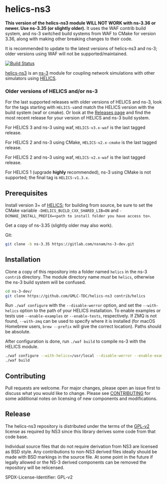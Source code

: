 # helics-ns3

**This version of the helics-ns3 module WILL NOT WORK with ns-3.36 or newer. Use ns-3.35 (or slightly older).**
It uses the WAF contrib build system, and ns-3 switched build systems from WAF to CMake for version 3.36, along with making other breaking changes to their code.

It is recommended to update to the latest versions of helics-ns3 and ns-3; older versions using WAF will not be supported/maintained.

[![Build Status](https://github.com/GMLC-TDC/helics-ns3/actions/workflows/ci.yml/badge.svg?branch=main)](https://github.com/GMLC-TDC/helics-ns3/actions/workflows/ci.yml)

[helics-ns3](https://github.com/GMLC-TDC/helics-ns3) is an [ns-3](https://www.nsnam.org/) module for coupling network simulations with other simulators using [HELICS](https://www.helics.org/).

### Older versions of HELICS and/or ns-3

For the last supported releases with older versions of HELICS and ns-3, look for the tags starting with `HELICS-v`and match the HELICS version with the build system (waf or cmake). Or look at the [Releases page](https://github.com/GMLC-TDC/helics-ns3/releases) and find the most recent release for your version of HELICS and ns-3 build system.

For HELICS 3 and ns-3 using waf, `HELICS-v3.x-waf` is the last tagged release.

For HELICS 2 and ns-3 using CMake, `HELICS-v2.x-cmake` is the last tagged release.

For HELICS 2 and ns-3 using waf, `HELICS-v2.x-waf` is the last tagged release.

For HELICS 1 (upgrade **highly** recommended), ns-3 using CMake is not supported; the final tag is `HELICS-v1.3.x`.

## Prerequisites

Install version 3+ of [HELICS](https://github.com/GMLC-TDC/HELICS); for building from source, be sure to set the CMake variable `-DHELICS_BUILD_CXX_SHARED_LIB=ON` and `-DCMAKE_INSTALL_PREFIX=<path to install folder you have access to>`.

Get a copy of ns-3.35 (slightly older may also work). 

Git:
```bash
git clone -b ns-3.35 https://gitlab.com/nsnam/ns-3-dev.git
```

## Installation

Clone a copy of this repository into a folder named `helics` in the ns-3 `contrib` directory. The module directory name *must* be `helics`, otherwise the ns-3 build system will be confused.

```bash
cd ns-3-dev/
git clone https://github.com/GMLC-TDC/helics-ns3 contrib/helics
```

Run `./waf configure` with the `--disable-werror` option, and set the `--with-helics` option to the path of your HELICS installation. To enable examples or tests use `--enable-examples` or `--enable-tests`, respectively. If ZMQ is not found, `--with-zmq` can be used to specify where it is installed (for macOS Homebrew users, `brew --prefix` will give the correct location). Paths should be absolute.

After configuration is done, run `./waf build` to compile ns-3 with the HELICS module.

```bash
./waf configure --with-helics=/usr/local --disable-werror --enable-examples --enable-tests
./waf build
```

## Contributing
Pull requests are welcome. For major changes, please open an issue first to discuss what you would like to change.  Please see [CONTRIBUTING](./CONTRIBUTING.md) for some additional notes on licensing of new components and modifications.  

## Release
The helics-ns3 repository is distributed under the terms of the [GPL-v2](LICENSE) license as required by NS3 since this library derives some code from that code base.

Individual source files that do not require derivation from NS3 are licensed as BSD style.  Any contributions to non-NS3 derived files ideally should be made with BSD markings in the source file.
At some point in the future if legally allowed or the NS-3 derived components can be removed the repository will be relicensed.  

SPDX-License-Identifier: GPL-v2

